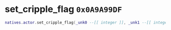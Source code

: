 # set_cripple_flag `0x0A9A99DF`

```lua
natives.actor.set_cripple_flag(_unk0 --[[ integer ]], _unk1 --[[ integer ]])
```